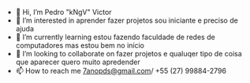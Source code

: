 - 👋 Hi, I’m Pedro "kNgV" Victor
- 👀 I’m interested in aprender fazer projetos sou iniciante e preciso de ajuda
- 🌱 I’m currently learning estou fazendo faculdade de redes de computadores mas estou bem no início
- 💞️ I’m looking to collaborate on fazer projetos e qualuqer tipo de coisa que aparecer quero muito apredender 
- 📫 How to reach me 7anopds@gmail.com/ +55 (27) 99884-2796
<!---
pvstm7/pvstm7 is a ✨ special ✨ repository because its `README.md` (this file) appears on your GitHub profile.
You can click the Preview link to take a look at your changes.
--->
